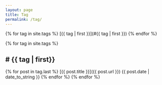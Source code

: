 ```yaml
---
layout: page
title: Tag
permalink: /tag/
---
```

{% for tag in site.tags %}
	[{{ tag | first }}](#{{ tag | first }})
{% endfor %}

{% for tag in site.tags %}
<h2>
	<a name="{{ tag | first }}"># {{ tag | first}}</a>
</h2>
	{% for post in tag.last %}
		[{{ post.title }}]({{ post.url }})
		<span class="post-meta">{{ post.date | date_to_string }}</span>
	{% endfor %}
{% endfor %}